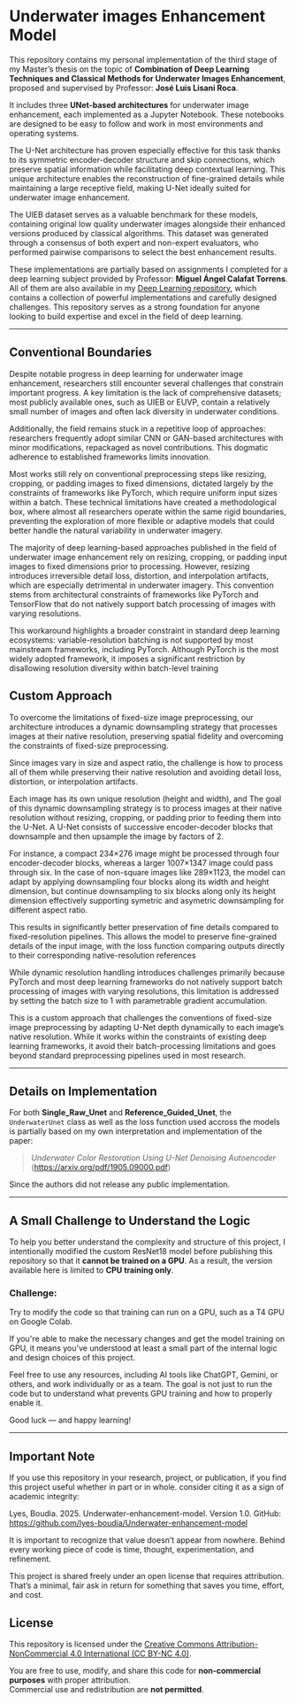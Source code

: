 # Underwater images Enhancement Model

This repository contains my personal implementation of the third stage of my Master’s thesis on the topic of **Combination of Deep Learning Techniques and
Classical Methods for Underwater Images Enhancement**, proposed and supervised by Professor: **José Luis Lisani Roca**.

It includes three **UNet-based architectures** for underwater image enhancement, each implemented as a Jupyter Notebook. These notebooks are designed to be easy to follow and work in most environments and operating systems.

The U-Net architecture has proven especially effective for this task thanks to its symmetric encoder-decoder structure and skip connections, which preserve spatial information while facilitating deep contextual learning. 
This unique architecture enables the reconstruction of fine-grained details while maintaining a large receptive field, making U-Net ideally suited for underwater image enhancement.

The UIEB dataset serves as a valuable benchmark for these models, containing original low quality underwater images alongside their enhanced versions produced
by classical algorithms. This dataset was generated through a consensus of both expert and non-expert evaluators, who performed pairwise comparisons to select the best enhancement results.

These implementations are partially based on assignments I completed for a deep learning subject provided by Professor: **Miguel Ángel Calafat Torrens**. 
All of them are also available in my [Deep Learning repository](#), which contains a collection of powerful implementations and carefully designed challenges.
This repository serves as a strong foundation for anyone looking to build expertise and excel in the field of deep learning.

---
## Conventional Boundaries

Despite notable progress in deep learning for underwater image enhancement, researchers still encounter several challenges that constrain important progress. A key limitation is the lack of comprehensive datasets;  most publicly available ones, such as UIEB or EUVP, contain a relatively small number of images and often lack diversity in underwater conditions. 

Additionally, the field remains stuck in a repetitive loop of approaches: researchers frequently adopt similar CNN or GAN-based architectures with minor modifications, repackaged as novel contributions. This dogmatic adherence to established frameworks limits innovation.

Most works still rely on conventional preprocessing steps like resizing, cropping, or padding images to fixed dimensions, dictated largely by the constraints of frameworks like PyTorch, which require uniform input sizes within a batch. These technical limitations have created a methodological box, where almost all researchers operate within the same rigid boundaries, preventing the exploration of more flexible or adaptive models that could better handle the natural variability in underwater imagery.

The majority of deep learning-based approaches published in the field of underwater image enhancement rely on resizing, cropping, or padding input images to fixed dimensions prior to processing. However, resizing introduces irreversible detail loss, distortion, and interpolation artifacts, which are especially detrimental in underwater imagery. This convention stems from architectural constraints of frameworks like PyTorch and TensorFlow that do not natively support batch processing of images with varying resolutions.

This workaround highlights a broader constraint in standard deep learning ecosystems: variable-resolution batching is not supported by most mainstream frameworks, including PyTorch. Although PyTorch is the most widely adopted framework, it imposes a significant restriction by disallowing resolution diversity within batch-level training

## Custom Approach

To overcome the limitations of fixed-size image preprocessing, our architecture introduces a dynamic downsampling strategy that processes images at their native resolution, preserving spatial fidelity and overcoming the constraints of fixed-size preprocessing.

Since images vary in size and aspect ratio, the challenge is how to process all of them while preserving their native resolution and avoiding detail loss, distortion, or interpolation artifacts.

Each image has its own unique resolution (height and width), and The goal of this dynamic downsampling strategy is to process images at their native resolution without resizing, cropping, 
or padding prior to feeding them into the U-Net. A U-Net consists of successive encoder-decoder blocks that downsample and then upsample the image by factors of 2. 

For instance, a compact 234×276 image might be processed through four encoder-decoder blocks, whereas a larger 1007×1347 image could pass through six. In the case of non-square images like 289×1123, the model can adapt by applying downsampling four blocks along its width and height dimension, but continue downsampling to six blocks along only its height dimension effectively supporting symetric and asymetric downsampling for different aspect ratio.

This results in significantly better preservation of fine details compared to fixed-resolution pipelines. 
This allows the model to preserve fine-grained details of the input image, with the loss function comparing outputs directly to their corresponding native-resolution references


While dynamic resolution handling introduces challenges primarily because PyTorch and most deep learning frameworks do not natively support batch processing of images with varying resolutions, this limitation is addressed by setting the batch size to 1 with parametrable gradient accumulation.


This is a custom approach that challenges the conventions of fixed-size image preprocessing by adapting U-Net depth dynamically to each image’s native resolution. 
While it works within the constraints of existing deep learning frameworks, it avoid their batch-processing limitations and goes beyond standard preprocessing pipelines used in most research.

---

## Details on Implementation

For both **Single_Raw_Unet** and **Reference_Guided_Unet**, the `UnderwaterUnet` class as well as the loss function used accross the models is partially based on my own interpretation and implementation of the paper:

> *Underwater Color Restoration Using U-Net Denoising Autoencoder*  
> (https://arxiv.org/pdf/1905.09000.pdf)  

Since the authors did not release any public implementation.

---

## A Small Challenge to Understand the Logic

To help you better understand the complexity and structure of this project, I intentionally modified the custom ResNet18 model before publishing this repository so that it **cannot be trained on a GPU**. As a result, the version available here is limited to **CPU training only**.

### Challenge:  
Try to modify the code so that training can run on a GPU, such as a T4 GPU on Google Colab.

If you're able to make the necessary changes and get the model training on GPU, it means you've understood at least a small part of the internal logic and design choices of this project.

Feel free to use any resources, including AI tools like ChatGPT, Gemini, or others, and work individually or as a team. The goal is not just to run the code but to understand what prevents GPU training and how to properly enable it.

Good luck — and happy learning!

---

## Important Note

If you use this repository in your research, project, or publication, if you find this project useful whether in part or in whole. consider citing it as a sign of academic integrity:

Lyes, Boudia. 2025. Underwater-enhancement-model. Version 1.0. GitHub: https://github.com/lyes-boudia/Underwater-enhancement-model

It is important to recognize that value doesn’t appear from nowhere. Behind every working piece of code is time, thought, experimentation, and refinement.

This project is shared freely under an open license that requires attribution. That’s a minimal, fair ask in return for something that saves you time, effort, and cost.

## License

This repository is licensed under the [Creative Commons Attribution-NonCommercial 4.0 International (CC BY-NC 4.0)](https://creativecommons.org/licenses/by-nc/4.0/).

You are free to use, modify, and share this code for **non-commercial purposes** with proper attribution.  
Commercial use and redistribution are **not permitted**.
